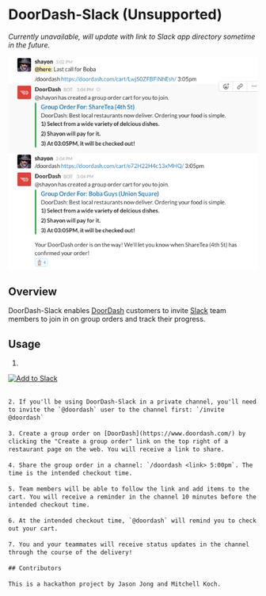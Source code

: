 # DoorDash-Slack (Unsupported)

*Currently unavailable, will update with link to Slack app directory sometime in the future.*

![Screenshot](/screenshot1.png?raw=true "Screenshot")

## Overview

DoorDash-Slack enables [DoorDash](https://www.doordash.com/) customers to invite [Slack](https://slack.com/) team members to join in on group orders and track their progress.

## Usage

1. ```html
<a href="https://slack.com/oauth/authorize?scope=commands,bot&client_id=3764086579.21683142530"><img alt="Add to Slack" height="40" width="139" src="https://platform.slack-edge.com/img/add_to_slack.png" srcset="https://platform.slack-edge.com/img/add_to_slack.png 1x, https://platform.slack-edge.com/img/add_to_slack@2x.png 2x"></a>
```

2. If you'll be using DoorDash-Slack in a private channel, you'll need to invite the `@doordash` user to the channel first: `/invite @doordash`

3. Create a group order on [DoorDash](https://www.doordash.com/) by clicking the "Create a group order" link on the top right of a restaurant page on the web. You will receive a link to share.

4. Share the group order in a channel: `/doordash <link> 5:00pm`. The time is the intended checkout time.

5. Team members will be able to follow the link and add items to the cart. You will receive a reminder in the channel 10 minutes before the intended checkout time.

6. At the intended checkout time, `@doordash` will remind you to check out your cart.

7. You and your teammates will receive status updates in the channel through the course of the delivery!

## Contributors

This is a hackathon project by Jason Jong and Mitchell Koch.
